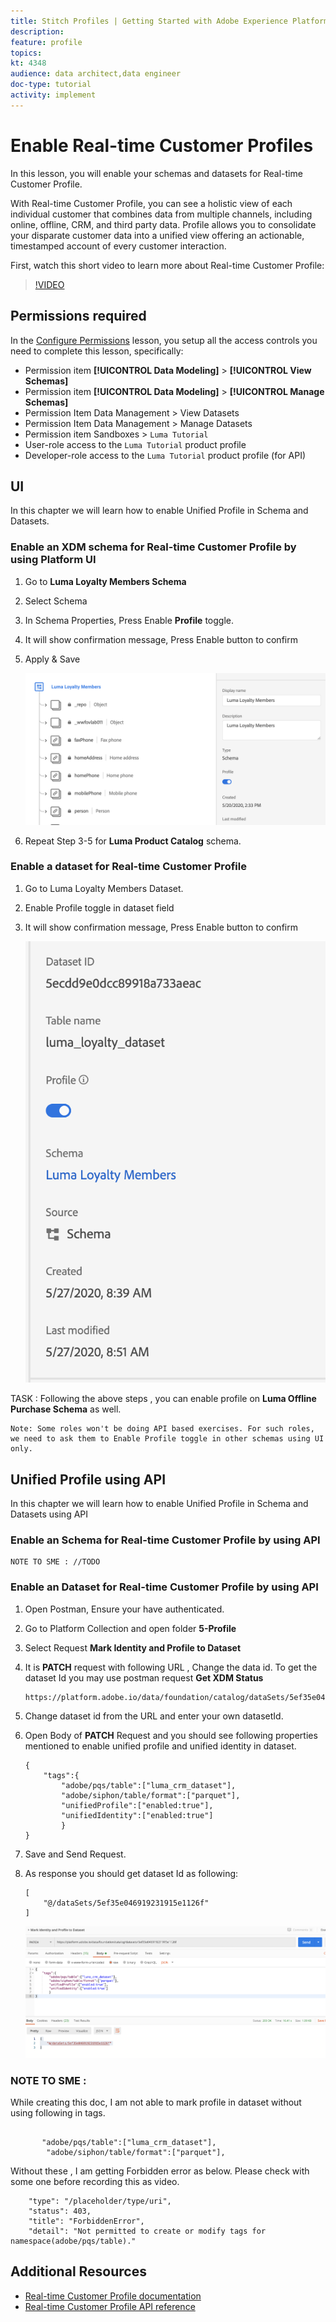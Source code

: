 ```yaml
---
title: Stitch Profiles | Getting Started with Adobe Experience Platform for Data Architects and Data Engineers
description: 
feature: profile
topics: 
kt: 4348
audience: data architect,data engineer
doc-type: tutorial
activity: implement
---
```


# Enable Real-time Customer Profiles


In this lesson, you will enable your schemas and datasets for Real-time Customer Profile.

With Real-time Customer Profile, you can see a holistic view of each individual customer that combines data from multiple channels, including online, offline, CRM, and third party data. Profile allows you to consolidate your disparate customer data into a unified view offering an actionable, timestamped account of every customer interaction. 

First, watch this short video to learn more about Real-time Customer Profile:
>[!VIDEO](https://video.tv.adobe.com/v/27251?quality=12&learn=on)

## Permissions required

In the [Configure Permissions](configure-permissions.md) lesson, you setup all the access controls you need to complete this lesson, specifically:


* Permission item **[!UICONTROL Data Modeling]** > **[!UICONTROL View Schemas]**
* Permission item **[!UICONTROL Data Modeling]** > **[!UICONTROL Manage Schemas]**
* Permission Item Data Management > View Datasets
* Permission Item Data Management > Manage Datasets
* Permission item Sandboxes > `Luma Tutorial`
* User-role access to the `Luma Tutorial` product profile
* Developer-role access to the `Luma Tutorial` product profile (for API)

## UI

In this chapter we will learn how to enable Unified Profile in Schema and Datasets.

### Enable an XDM schema for Real-time Customer Profile by using Platform UI 

1. Go to **Luma Loyalty Members Schema**
1. Select Schema
1. In Schema Properties, Press Enable **Profile** toggle.
1. It will show confirmation message, Press Enable button to confirm
1. Apply & Save

    ![ Profile Toggle](assets/profile-loyalty-schemaToggle.png)

1. Repeat Step 3-5 for **Luma Product Catalog** schema.

### Enable a dataset for Real-time Customer Profile

1. Go to Luma Loyalty Members Dataset.
1. Enable Profile toggle in dataset field 
1. It will show confirmation message, Press Enable button to confirm

    ![ Profile Toggle](assets/profile-loyalty-datasetToggle.png)


TASK : Following the above steps , you can enable profile on **Luma Offline Purchase Schema** as well.

```
Note: Some roles won't be doing API based exercises. For such roles, we need to ask them to Enable Profile toggle in other schemas using UI only.
```

## Unified Profile using API

In this chapter we will learn how to enable Unified Profile in Schema and Datasets using API



### Enable an Schema for Real-time Customer Profile by using API 

```
NOTE TO SME : //TODO

```

### Enable an Dataset for Real-time Customer Profile by using API 

1. Open Postman,  Ensure your have authenticated.
1. Go to Platform Collection and open folder **5-Profile**
1. Select Request **Mark Identity and Profile to Dataset**
1. It is **PATCH** request with following URL , Change the data id. To get the dataset Id you may use postman request **Get XDM Status**

    ```
    https://platform.adobe.io/data/foundation/catalog/dataSets/5ef35e046919231915e1126f
    ```

1. Change dataset id from the URL and enter your own datasetId.
1. Open Body of **PATCH** Request and you should see following properties mentioned to enable unified profile and unified identity in dataset.

    ```
    {
        "tags":{
            "adobe/pqs/table":["luma_crm_dataset"],
            "adobe/siphon/table/format":["parquet"],
            "unifiedProfile":["enabled:true"],
            "unifiedIdentity":["enabled:true"]
            }
    }
    ```

1. Save and Send Request.
1. As response you should get dataset Id as following:

    ```
    [
        "@/dataSets/5ef35e046919231915e1126f"
    ]
    ```

    ![POSTMAN Request](assets/profile-crm-datasetToggleAPI.png)


### NOTE TO SME :

 While creating this doc, I am not able to mark profile in dataset without using following in tags.

```

       "adobe/pqs/table":["luma_crm_dataset"],
        "adobe/siphon/table/format":["parquet"],

```

Without these , I am getting Forbidden error as below. Please check with some one before recording this as video.

```
    "type": "/placeholder/type/uri",
    "status": 403,
    "title": "ForbiddenError",
    "detail": "Not permitted to create or modify tags for namespace(adobe/pqs/table)."

```

## Additional Resources

* [Real-time Customer Profile documentation](https://docs.adobe.com/content/help/en/experience-platform/profile/home.html)
* [Real-time Customer Profile API reference](https://www.adobe.io/apis/experienceplatform/home/api-reference.html#!acpdr/swagger-specs/real-time-customer-profile.yaml)